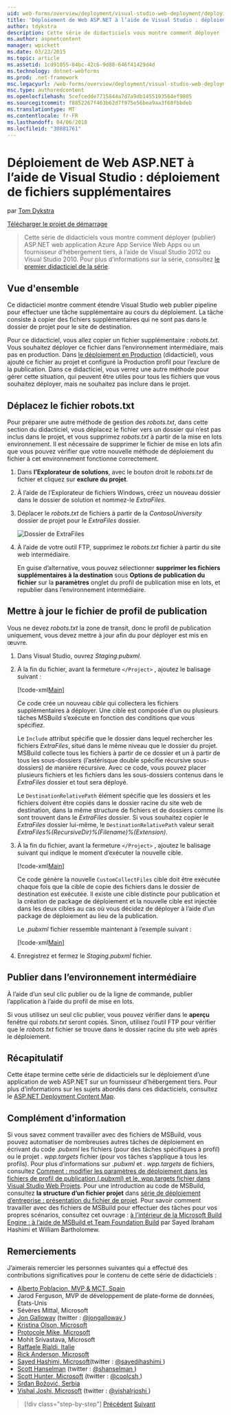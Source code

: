 ```yaml
---
uid: web-forms/overview/deployment/visual-studio-web-deployment/deploying-extra-files
title: 'Déploiement de Web ASP.NET à l’aide de Visual Studio : déploiement de fichiers supplémentaires | Documents Microsoft'
author: tdykstra
description: Cette série de didacticiels vous montre comment déployer (publier) ASP.NET web application Azure App Service Web Apps ou un fournisseur d’hébergement tiers, en utilisant des éléments...
ms.author: aspnetcontent
manager: wpickett
ms.date: 03/23/2015
ms.topic: article
ms.assetid: 1cd91055-84bc-42c6-9d80-646f41429d4d
ms.technology: dotnet-webforms
ms.prod: .net-framework
msc.legacyurl: /web-forms/overview/deployment/visual-studio-web-deployment/deploying-extra-files
msc.type: authoredcontent
ms.openlocfilehash: 5cefcedde7715844a7d7a9db1455193564ef9805
ms.sourcegitcommit: f8852267f463b62d7f975e56bea9aa3f68fbbdeb
ms.translationtype: MT
ms.contentlocale: fr-FR
ms.lasthandoff: 04/06/2018
ms.locfileid: "30881761"
---
```

<a name="aspnet-web-deployment-using-visual-studio-deploying-extra-files"></a>Déploiement de Web ASP.NET à l’aide de Visual Studio : déploiement de fichiers supplémentaires
====================
par [Tom Dykstra](https://github.com/tdykstra)

[Télécharger le projet de démarrage](http://go.microsoft.com/fwlink/p/?LinkId=282627)

> Cette série de didacticiels vous montre comment déployer (publier) ASP.NET web application Azure App Service Web Apps ou un fournisseur d’hébergement tiers, à l’aide de Visual Studio 2012 ou Visual Studio 2010. Pour plus d’informations sur la série, consultez [le premier didacticiel de la série](introduction.md).


## <a name="overview"></a>Vue d'ensemble

Ce didacticiel montre comment étendre Visual Studio web publier pipeline pour effectuer une tâche supplémentaire au cours du déploiement. La tâche consiste à copier des fichiers supplémentaires qui ne sont pas dans le dossier de projet pour le site de destination.

Pour ce didacticiel, vous allez copier un fichier supplémentaire : *robots.txt*. Vous souhaitez déployer ce fichier dans l’environnement intermédiaire, mais pas en production. Dans [le déploiement en Production](deploying-to-production.md) (didacticiel), vous ajouté ce fichier au projet et configuré la Production profil pour l’exclure de la publication. Dans ce didacticiel, vous verrez une autre méthode pour gérer cette situation, qui peuvent être utiles pour tous les fichiers que vous souhaitez déployer, mais ne souhaitez pas inclure dans le projet.

## <a name="move-the-robotstxt-file"></a>Déplacez le fichier robots.txt

Pour préparer une autre méthode de gestion des *robots.txt*, dans cette section du didacticiel, vous déplacez le fichier vers un dossier qui n’est pas inclus dans le projet, et vous supprimez *robots.txt* à partir de la mise en lots environnement. Il est nécessaire de supprimer le fichier de mise en lots afin que vous pouvez vérifier que votre nouvelle méthode de déploiement du fichier à cet environnement fonctionne correctement.

1. Dans **l’Explorateur de solutions**, avec le bouton droit le *robots.txt* de fichier et cliquez sur **exclure du projet**.
2. À l’aide de l’Explorateur de fichiers Windows, créez un nouveau dossier dans le dossier de solution et nommez-le *ExtraFiles*.
3. Déplacer le *robots.txt* de fichiers à partir de la *ContosoUniversity* dossier de projet pour le *ExtraFiles* dossier.

    ![Dossier de ExtraFiles](deploying-extra-files/_static/image1.png)
4. À l’aide de votre outil FTP, supprimez le *robots.txt* fichier à partir du site web intermédiaire.

    En guise d’alternative, vous pouvez sélectionner **supprimer les fichiers supplémentaires à la destination** sous **Options de publication du fichier** sur la **paramètres** onglet du profil de publication mise en lots, et republier dans l’environnement intermédiaire.

## <a name="update-the-publish-profile-file"></a>Mettre à jour le fichier de profil de publication

Vous ne devez *robots.txt* la zone de transit, donc le profil de publication uniquement, vous devez mettre à jour afin du pour déployer est mis en œuvre.

1. Dans Visual Studio, ouvrez *Staging.pubxml*.
2. À la fin du fichier, avant la fermeture `</Project>` , ajoutez le balisage suivant :

    [!code-xml[Main](deploying-extra-files/samples/sample1.xml)]

    Ce code crée un nouveau *cible* qui collectera les fichiers supplémentaires à déployer. Une cible est composée d’un ou plusieurs tâches MSBuild s’exécute en fonction des conditions que vous spécifiez.

    Le `Include` attribut spécifie que le dossier dans lequel rechercher les fichiers *ExtraFiles*, situé dans le même niveau que le dossier du projet. MSBuild collecte tous les fichiers à partir de ce dossier et un à partir de tous les sous-dossiers (l’astérisque double spécifie récursive sous-dossiers) de manière récursive. Avec ce code, vous pouvez placer plusieurs fichiers et les fichiers dans les sous-dossiers contenus dans le *ExtraFiles* dossier et tout sera déployé.

    Le `DestinationRelativePath` élément spécifie que les dossiers et les fichiers doivent être copiés dans le dossier racine du site web de destination, dans la même structure de fichiers et de dossiers comme ils sont trouvent dans le *ExtraFiles* dossier. Si vous souhaitez copier le *ExtraFiles* dossier lui-même, le `DestinationRelativePath` valeur serait *ExtraFiles\%(RecursiveDir)%(Filename)%(Extension)*.
3. À la fin du fichier, avant la fermeture `</Project>` , ajoutez le balisage suivant qui indique le moment d’exécuter la nouvelle cible.

    [!code-xml[Main](deploying-extra-files/samples/sample2.xml)]

    Ce code génère la nouvelle `CustomCollectFiles` cible doit être exécutée chaque fois que la cible de copie des fichiers dans le dossier de destination est exécutée. Il existe une cible distincte pour publication et la création de package de déploiement et la nouvelle cible est injectée dans les deux cibles au cas où vous décidez de déployer à l’aide d’un package de déploiement au lieu de la publication.

    Le *.pubxml* fichier ressemble maintenant à l’exemple suivant :

    [!code-xml[Main](deploying-extra-files/samples/sample3.xml?highlight=53-71)]
4. Enregistrez et fermez le *Staging.pubxml* fichier.

## <a name="publish-to-staging"></a>Publier dans l’environnement intermédiaire

À l’aide d’un seul clic publier ou de la ligne de commande, publier l’application à l’aide du profil de mise en lots.

Si vous utilisez un seul clic publier, vous pouvez vérifier dans le **aperçu** fenêtre qui *robots.txt* seront copiés. Sinon, utilisez l’outil FTP pour vérifier que le *robots.txt* fichier se trouve dans le dossier racine du site web après le déploiement.

## <a name="summary"></a>Récapitulatif

Cette étape termine cette série de didacticiels sur le déploiement d’une application de web ASP.NET sur un fournisseur d’hébergement tiers. Pour plus d’informations sur les sujets abordés dans ces didacticiels, consultez le [ASP.NET Deployment Content Map](https://go.microsoft.com/fwlink/p/?LinkId=282413).

## <a name="more-information"></a>Complément d'information

Si vous savez comment travailler avec des fichiers de MSBuild, vous pouvez automatiser de nombreuses autres tâches de déploiement en écrivant du code *.pubxml* les fichiers (pour des tâches spécifiques à profil) ou le projet *. wpp.targets* fichier (pour vos tâches s’applique à tous les profils). Pour plus d’informations sur *.pubxml* et *. wpp.targets* de fichiers, consultez [Comment : modifier les paramètres de déploiement dans les fichiers de profil de publication (.pubxml) et le. wpp.targets fichier dans Visual Studio Web Projets](https://msdn.microsoft.com/library/ff398069). Pour une introduction au code de MSBuild, consultez **la structure d’un fichier projet** dans [série de déploiement d’entreprise : présentation du fichier de projet](../web-deployment-in-the-enterprise/understanding-the-project-file.md). Pour savoir comment travailler avec des fichiers de MSBuild pour effectuer des tâches pour vos propres scénarios, consultez cet ouvrage : [à l’intérieur de la Microsoft Build Engine : à l’aide de MSBuild et Team Foundation Build](http://msbuildbook.com) par Sayed Ibraham Hashimi et William Bartholomew.

## <a name="acknowledgements"></a>Remerciements

J’aimerais remercier les personnes suivantes qui a effectué des contributions significatives pour le contenu de cette série de didacticiels :

- [Alberto Poblacion, MVP &amp; MCT, Spain](https://mvp.microsoft.com/mvp/Alberto%20Poblacion%20Bolano-36772)
- Jarod Ferguson, MVP de développement de plate-forme de données, États-Unis
- Sévères Mittal, Microsoft
- [Jon Galloway](https://weblogs.asp.net/jgalloway) (twitter : [ @jongalloway ](http://twitter.com/jongalloway))
- [Kristina Olson, Microsoft](https://blogs.iis.net/krolson/default.aspx)
- [Protocole Mike, Microsoft](http://www.mikepope.com/blog/DisplayBlog.aspx)
- Mohit Srivastava, Microsoft
- [Raffaele Rialdi, Italie](http://www.iamraf.net/)
- [Rick Anderson, Microsoft](https://blogs.msdn.com/b/rickandy/)
- [Sayed Hashimi, Microsoft](http://sedodream.com/default.aspx)(twitter : [ @sayedihashimi ](http://twitter.com/sayedihashimi))
- [Scott Hanselman](http://www.hanselman.com/blog/) (twitter : [ @shanselman ](http://twitter.com/shanselman))
- [Scott Hunter, Microsoft](https://blogs.msdn.com/b/scothu/) (twitter : [ @coolcsh ](http://twitter.com/coolcsh))
- [Srđan Božović, Serbia](http://msforge.net/blogs/zmajcek/)
- [Vishal Joshi, Microsoft](http://vishaljoshi.blogspot.com/) (twitter : [ @vishalrjoshi ](http://twitter.com/vishalrjoshi))

> [!div class="step-by-step"]
> [Précédent](command-line-deployment.md)
> [Suivant](troubleshooting.md)
